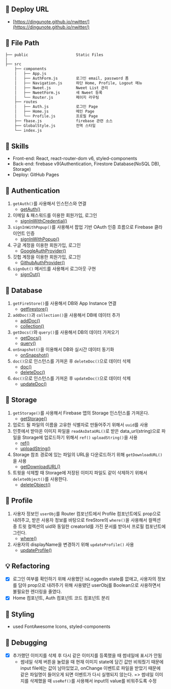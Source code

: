 ## 📌 Deploy URL
- [https://dingunote.github.io/nwitter/](https://dingunote.github.io/nwitter/)

## 📌 File Path

```bash
├── public                     Static Files
│   
├── src
    ├── components
    │   ├── App.js
    │   ├── AuthForm.js        로그인 email, password 폼
    │   ├── Navigation.js      하단 Home, Profile, Logout 메뉴
    │   ├── Nweet.js           Nweet List 관리
    │   ├── NweetForm.js       새 Nweet 등록
    │   └── Router.js          페이지 라우팅
    ├── routes
    │   ├── Auth.js            로그인 Page
    │   ├── Home.js            메인 Page
    │   └── Profile.js         프로필 Page
    ├── fbase.js               firebase 관련 소스
    ├── GlobalStyle.js         전역 스타일
    └── index.js
```

## 📌 Skills
- Front-end: React, react-router-dom v6, styled-components
- Back-end: firebase v9(Authentication, Firestore Database(NoSQL DB), Storage)
- Deploy: GitHub Pages

## 📌 Authentication
1. `getAuth()`를 사용해서 인스턴스와 연결
   - [getAuth()](https://firebase.google.com/docs/reference/js/auth.md#getauth)
2. 이메일 & 패스워드를 이용한 회원가입, 로그인
   - [signInWithCredential()](https://firebase.google.com/docs/reference/js/auth.md#signinwithemailandpassword) 
3. `signInWithPopup()`를 사용해서 팝업 기반 OAuth 인증 흐름으로 Firebase 클라이언트 인증
   - [signInWithPopup()](https://firebase.google.com/docs/reference/js/auth.md?authuser=0#signinwithpopup)
4. 구글 계정을 이용한 회원가입, 로그인
   - [GoogleAuthProvider()](https://firebase.google.com/docs/auth/web/google-signin)
5. 깃헙 계정을 이용한 회원가입, 로그인
   - [GithubAuthProvider()](https://firebase.google.com/docs/auth/web/github-auth)
6. `signOut()` 메서드를 사용해서 로그아웃 구현
   - [signOut()](https://firebase.google.com/docs/reference/js/auth.md#signout)

## 📌 Database
1. `getFireStore()`를 사용해서 DB와 App Instance 연결
   - [getfirestore()](https://firebase.google.com/docs/reference/js/firestore_.md#getfirestore)
2. `addDoc()`과 `collection()`을 사용해서 DB에 데이터 추가
   - [addDoc()](https://firebase.google.com/docs/reference/js/firestore_.md#adddoc)
   - [collection()](https://firebase.google.com/docs/reference/js/firestore_.md#collection)
3. `getDocs()`와 `query()`를 사용해서 DB의 데이터 가져오기
   - [getDocs()](https://firebase.google.com/docs/reference/js/firestore_.md#getdocs)
   - [query()](https://firebase.google.com/docs/reference/js/firestore_.query)
4. `onSnapshot()`을 이용해서 DB와 실시간 데이터 동기화
   - [onSnapshot()](https://firebase.google.com/docs/reference/js/firestore_.md?authuser=0#onsnapshot)
5. `doc()`으로 인스턴스를 가져온 후 `deleteDoc()`으로 데이터 삭제
   - [doc()](https://firebase.google.com/docs/reference/js/firestore_.md?authuser=0#doc)
   - [deleteDoc()](https://firebase.google.com/docs/reference/js/firestore_.md?authuser=0#deletedoc)
6. `doc()`으로 인스턴스를 가져온 후 `updateDoc()`으로 데이터 삭제
   - [updateDoc()](https://firebase.google.com/docs/reference/js/firestore_.md?authuser=0#updatedoc)

## 📌 Storage
1. `getStorage()`를 사용해서 Firebase 앱의 Storage 인스턴스를 가져온다.
   - [getStorage()](https://firebase.google.com/docs/reference/js/storage.md#getstorage)
2. 업로드 될 파일의 이름을 고유한 식별자로 만들어주기 위해서 `uuid`를 사용
3. 인풋에서 받아온 이미지 파일을 `readAsDataURL()`로 받은 data_url(string)으로 파일을 Storage에 업로드하기 위해서 `ref()` `uploadString()`을 사용
   - [ref()](https://firebase.google.com/docs/reference/js/storage.md?hl=en#ref)
   - [uploadString()](https://firebase.google.com/docs/reference/js/storage.md?hl=en#uploadstring)
4. Storage 참조 경로에 있는 파일의 URL을 다운로드하기 위해 `getDownloadURL()`을 사용
   - [getDownloadURL()](https://firebase.google.com/docs/reference/js/storage.md?hl=en#getdownloadurl)
5. 트윗을 삭제할 때 Storage에 저장된 이미지 파일도 같이 삭제하기 위해서 `deleteObject()`를 사용한다.
   - [deleteObject()](https://firebase.google.com/docs/reference/js/storage.md?hl=en#deleteobject)

## 📌 Profile
1. 사용자 정보인 `userObj`를 Router 컴포넌트에서 Profile 컴포넌트에도 prop으로 내려주고, 받은 사용자 정보를 바탕으로 fireStore의 `where()`을 사용해서 컬렉션 중 트윗 컬렉션의 uid와 동일한 creatorId를 가진 문서를 받아서 프로필 컴포넌트에 그린다. 
   - [where()](https://firebase.google.com/docs/reference/js/firestore_.md#where)
2. 사용자의 displayName을 변경하기 위해 `updateProfile()` 사용
   - [updateProfile()](https://firebase.google.com/docs/reference/js/auth?hl=en#updateprofile)

## 💡 Refactoring
- [x] 로그인 여부를 확인하기 위해 사용했던 isLoggedIn state를 없애고, 사용자의 정보를 담아 prop으로 내려주기 위해 사용됐던 userObj를 Boolean으로 사용하면서 불필요한 렌더링을 줄였다.
- [x] Home 컴포넌트, Auth 컴포넌트 코드 컴포넌트 분리

## 🎨 Styling
- used FontAwesome Icons, styled-components


## 🐛 Debugging
- [x] 추가했던 이미지를 삭제 후 다시 같은 이미지를 등록했을 때 썸네일에 표시가 안됨
  - 썸네일 삭제 버튼을 눌렀을 때 현재 이미지 state에 담긴 값만 비워줬기 때문에 input file에는 값이 남아있었고, onChange 이벤트로 파일을 받았기 때문에 같은 파일명이 들어오게 되면 이벤트가 다시 실행되지 않는다. => 썸네일 이미지를 삭제했을 때 `useRef()`를 사용해서 input의 value를 비워주도록 수정